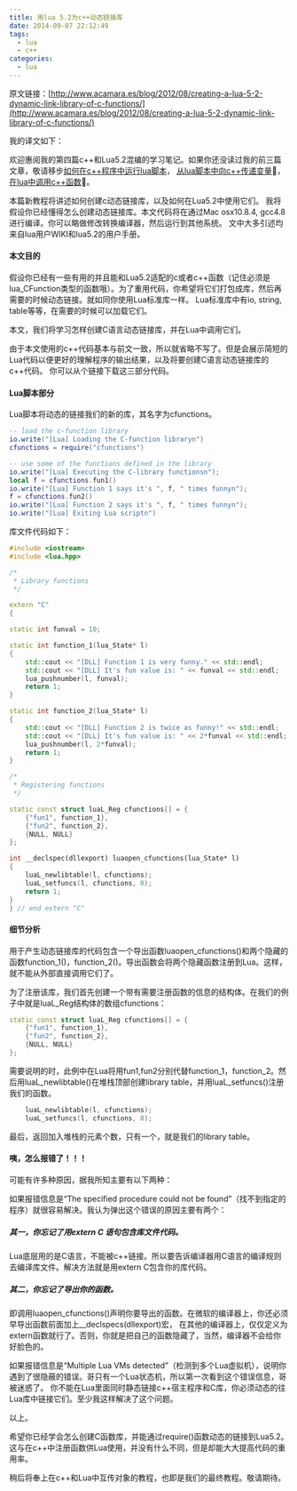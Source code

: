 ```yaml
---
title: 用lua 5.2为c++动态链接库
date: 2014-09-07 22:12:49
tags:
  - lua
  - c++
categories:
  - lua
---
```


原文链接：[http://www.acamara.es/blog/2012/08/creating-a-lua-5-2-dynamic-link-library-of-c-functions/](http://www.acamara.es/blog/2012/08/creating-a-lua-5-2-dynamic-link-library-of-c-functions/)

我的译文如下：


欢迎惠阅我的第四篇c++和Lua5.2混编的学习笔记。如果你还没读过我的前三篇文章，敬请移步[如何在c++程序中运行lua脚本](/2014/07/16/RUNNING-A-LUA-5-2-SCRIPT-FROM-Cpp/)，  [从lua脚本中向c++传递变量](/2014/07/25/PASSING-VARIABLES-FROM-LUA-5-2-TO-Cpp/)， [在lua中调用c++函数](/2014/08/01/CALLING-Cpp-FUNCTIONS-FROM-LUA-5-2/)。


本篇新教程将讲述如何创建c动态链接库，以及如何在Lua5.2中使用它们。
我将假设你已经懂得怎么创建动态链接库。本文代码将在通过Mac osx10.8.4, gcc4.8进行编译。你可以略做修改转换编译器，然后运行到其他系统。
文中大多引述均来自lua用户WIKI和lua5.2的用户手册。

<!-- more -->

#### 本文目的

假设你已经有一些有用的并且能和Lua5.2适配的c或者c++函数（记住必须是lua_CFunction类型的函数哦）。为了重用代码，你希望将它们打包成库，然后再需要的时候动态链接。就如同你使用Lua标准库一样。
Lua标准库中有io, string, table等等，在需要的时候可以加载它们。

本文，我们将学习怎样创建C语言动态链接库，并在Lua中调用它们。

由于本文使用的c++代码基本与前文一致，所以就省略不写了。但是会展示简短的Lua代码以便更好的理解程序的输出结果，以及将要创建C语言动态链接库的c++代码。
你可以从个链接下载这三部分代码。

#### Lua脚本部分

Lua脚本将动态的链接我们的新的库，其名字为cfunctions。
```lua
-- load the c-function library
io.write("[Lua] Loading the C-function libraryn")
cfunctions = require("cfunctions")

-- use some of the functions defined in the library
io.write("[Lua] Executing the C-library functionsn");
local f = cfunctions.fun1()
io.write("[Lua] Function 1 says it's ", f, " times funnyn"); 
f = cfunctions.fun2()
io.write("[Lua] Function 2 says it's ", f, " times funnyn"); 
io.write("[Lua] Exiting Lua scriptn")
```

库文件代码如下：
```c++
#include <iostream> 
#include <lua.hpp>

/*
 * Library functions
 */

extern "C"
{

static int funval = 10;

static int function_1(lua_State* l)
{
    std::cout << "[DLL] Function 1 is very funny." << std::endl;
    std::cout << "[DLL] It's fun value is: " << funval << std::endl;
    lua_pushnumber(l, funval);
    return 1;
}

static int function_2(lua_State* l)
{
    std::cout << "[DLL] Function 2 is twice as funny!" << std::endl;
    std::cout << "[DLL] It's fun value is: " << 2*funval << std::endl;
    lua_pushnumber(l, 2*funval);
    return 1;
}

/*
 * Registering functions
 */

static const struct luaL_Reg cfunctions[] = {
    {"fun1", function_1},
    {"fun2", function_2},
    {NULL, NULL}
};

int __declspec(dllexport) luaopen_cfunctions(lua_State* l)
{
    luaL_newlibtable(l, cfunctions);
    luaL_setfuncs(l, cfunctions, 0);
    return 1;
}
} // end extern "C"
```

#### 细节分析

用于产生动态链接库的代码包含一个导出函数luaopen_cfunctions()和两个隐藏的函数function_1()，function_2()。导出函数会将两个隐藏函数注册到Lua。这样，就不能从外部直接调用它们了。

为了注册该库，我们首先创建一个带有需要注册函数的信息的结构体。在我们的例子中就是luaL_Reg结构体的数组cfunctions：

```c++
static const struct luaL_Reg cfunctions[] = {
    {"fun1", function_1},
    {"fun2", function_2},
    {NULL, NULL}
};
```

需要说明的时，此例中在Lua将用fun1,fun2分别代替function_1，function_2。然后用luaL_newlibtable()在堆栈顶部创建library table，并用luaL_setfuncs()注册我们的函数。

```c++
    luaL_newlibtable(l, cfunctions);
    luaL_setfuncs(l, cfunctions, 0);
```

最后，返回加入堆栈的元素个数，只有一个，就是我们的library table。

#### 咦，怎么报错了！！！

可能有许多种原因，据我所知主要有以下两种：

如果报错信息是“The specified procedure could not be found”（找不到指定的程序）就很容易解决。我认为弹出这个错误的原因主要有两个：

##### 其一，你忘记了用extern C 语句包含库文件代码。
Lua底层用的是C语言，不能被c++链接。所以要告诉编译器用C语言的编译规则去编译库文件。解决方法就是用extern C包含你的库代码。

##### 其二，你忘记了导出你的函数。
即调用luaopen_cfunctions()声明你要导出的函数。在微软的编译器上，你还必须早导出函数前面加上__declspecs(dllexport)宏，
在其他的编译器上，仅仅定义为extern函数就行了。否则，你就是把自己的函数隐藏了，当然，编译器不会给你好脸色的。

如果报错信息是“Multiple Lua VMs detected”（检测到多个Lua虚拟机），说明你遇到了很隐蔽的错误。哥只有一个Lua状态机，所以第一次看到这个错误信息，哥被迷惑了。
你不能在Lua里面同时静态链接c++宿主程序和C库，你必须动态的往Lua库中链接它们。至少我这样解决了这个问题。

以上。

希望你已经学会怎么创建C函数库，并能通过require()函数动态的链接到Lua5.2。这与在c++中注册函数供Lua使用，并没有什么不同，但是却能大大提高代码的重用率。

稍后将奉上在c++和Lua中互传对象的教程，也即是我们的最终教程。敬请期待。